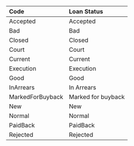 | Code | Loan Status |    
| :--- | :--- |  
| Accepted | Accepted |
| Bad | Bad |
| Closed | Closed |
| Court | Court |
| Current | Current |
| Execution | Execution |
| Good | Good |
| InArrears | In Arrears |
| MarkedForBuyback | Marked for buyback |
| New | New |
| Normal | Normal |
| PaidBack | PaidBack |
| Rejected | Rejected |
